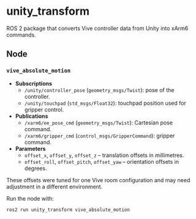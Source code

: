 # unity_transform

ROS 2 package that converts Vive controller data from Unity into xArm6 commands.

## Node

### `vive_absolute_motion`

- **Subscriptions**
  - `/unity/controller_pose` (`geometry_msgs/Twist`): pose of the controller.
  - `/unity/touchpad` (`std_msgs/Float32`): touchpad position used for gripper control.
- **Publications**
  - `/xarm6/ee_pose_cmd` (`geometry_msgs/Twist`): Cartesian pose command.
  - `/xarm6/gripper_cmd` (`control_msgs/GripperCommand`): gripper command.
- **Parameters**
  - `offset_x`, `offset_y`, `offset_z` – translation offsets in millimetres.
  - `offset_roll`, `offset_pitch`, `offset_yaw` – orientation offsets in degrees.

These offsets were tuned for one Vive room configuration and may need
adjustment in a different environment.

Run the node with:

```bash
ros2 run unity_transform vive_absolute_motion
```
